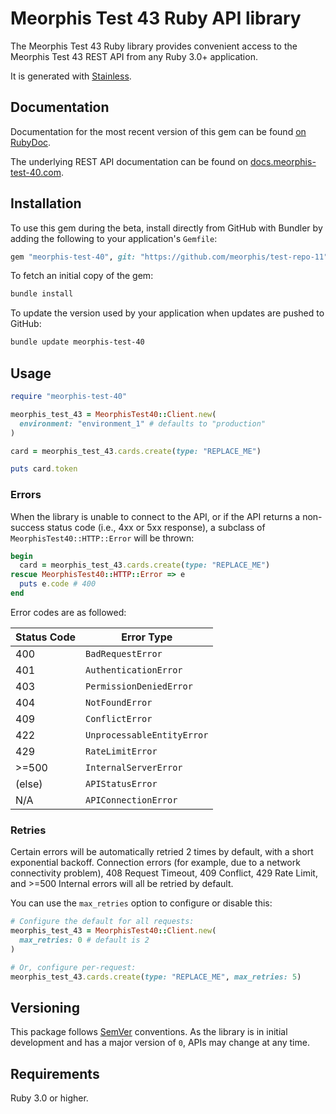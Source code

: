 # Meorphis Test 43 Ruby API library

The Meorphis Test 43 Ruby library provides convenient access to the Meorphis Test 43 REST API from any Ruby 3.0+
application.

It is generated with [Stainless](https://www.stainlessapi.com/).

## Documentation

Documentation for the most recent version of this gem can be found [on RubyDoc](https://rubydoc.info/github/meorphis/test-repo-11).

The underlying REST API documentation can be found on [docs.meorphis-test-40.com](https://docs.meorphis-test-40.com).

## Installation

To use this gem during the beta, install directly from GitHub with Bundler by
adding the following to your application's `Gemfile`:

```ruby
gem "meorphis-test-40", git: "https://github.com/meorphis/test-repo-11", branch: "main"
```

To fetch an initial copy of the gem:

```sh
bundle install
```

To update the version used by your application when updates are pushed to
GitHub:

```sh
bundle update meorphis-test-40
```

## Usage

```ruby
require "meorphis-test-40"

meorphis_test_43 = MeorphisTest40::Client.new(
  environment: "environment_1" # defaults to "production"
)

card = meorphis_test_43.cards.create(type: "REPLACE_ME")

puts card.token
```

### Errors

When the library is unable to connect to the API, or if the API returns a
non-success status code (i.e., 4xx or 5xx response), a subclass of
`MeorphisTest40::HTTP::Error` will be thrown:

```ruby
begin
  card = meorphis_test_43.cards.create(type: "REPLACE_ME")
rescue MeorphisTest40::HTTP::Error => e
  puts e.code # 400
end
```

Error codes are as followed:

| Status Code | Error Type                 |
| ----------- | -------------------------- |
| 400         | `BadRequestError`          |
| 401         | `AuthenticationError`      |
| 403         | `PermissionDeniedError`    |
| 404         | `NotFoundError`            |
| 409         | `ConflictError`            |
| 422         | `UnprocessableEntityError` |
| 429         | `RateLimitError`           |
| >=500       | `InternalServerError`      |
| (else)      | `APIStatusError`           |
| N/A         | `APIConnectionError`       |

### Retries

Certain errors will be automatically retried 2 times by default, with a short
exponential backoff. Connection errors (for example, due to a network
connectivity problem), 408 Request Timeout, 409 Conflict, 429 Rate Limit,
and >=500 Internal errors will all be retried by default.

You can use the `max_retries` option to configure or disable this:

```ruby
# Configure the default for all requests:
meorphis_test_43 = MeorphisTest40::Client.new(
  max_retries: 0 # default is 2
)

# Or, configure per-request:
meorphis_test_43.cards.create(type: "REPLACE_ME", max_retries: 5)
```

## Versioning

This package follows [SemVer](https://semver.org/spec/v2.0.0.html) conventions. As the
library is in initial development and has a major version of `0`, APIs may change
at any time.

## Requirements

Ruby 3.0 or higher.
